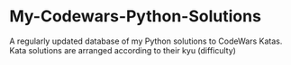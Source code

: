 # My-Codewars-Python-Solutions
A regularly updated database of my Python solutions to CodeWars Katas.
Kata solutions are arranged according to their kyu (difficulty)
